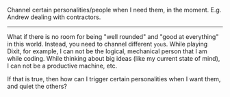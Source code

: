 Channel certain personalities/people when I need them, in the moment. E.g. Andrew dealing with contractors.

---

What if there is no room for being "well rounded" and "good at everything" in this world. Instead, you need to channel different `you`s. While playing Dixit, for example, I can not be the logical, mechanical person that I am while coding. While thinking about big ideas (like my current state of mind), I can not be a productive machine, etc.

If that is true, then how can I trigger certain personalities when I want them, and quiet the others?